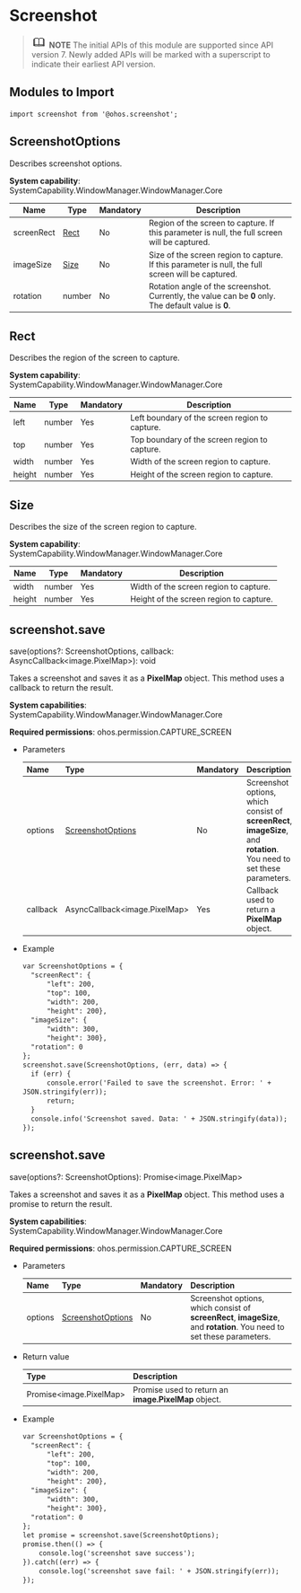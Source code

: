 # Screenshot

> ![icon-note.gif](public_sys-resources/icon-note.gif) **NOTE**
> The initial APIs of this module are supported since API version 7. Newly added APIs will be marked with a superscript to indicate their earliest API version.

## Modules to Import

```
import screenshot from '@ohos.screenshot';
```

## ScreenshotOptions

Describes screenshot options.

**System capability**: SystemCapability.WindowManager.WindowManager.Core


| Name    | Type         | Mandatory| Description                                                        |
| ---------- | ------------- | ---- | ------------------------------------------------------------ |
| screenRect | [Rect](#rect) | No  | Region of the screen to capture. If this parameter is null, the full screen will be captured.|
| imageSize  | [Size](#size) | No  | Size of the screen region to capture. If this parameter is null, the full screen will be captured.|
| rotation   | number        | No  | Rotation angle of the screenshot. Currently, the value can be **0** only. The default value is **0**.|


## Rect

Describes the region of the screen to capture.

**System capability**: SystemCapability.WindowManager.WindowManager.Core

| Name| Type  | Mandatory| Description                                                        |
| ------ | ------ | ---- | ------------------------------------------------------------ |
| left   | number | Yes  | Left boundary of the screen region to capture.|
| top    | number | Yes  | Top boundary of the screen region to capture.|
| width  | number | Yes  | Width of the screen region to capture.|
| height | number | Yes  | Height of the screen region to capture.|


## Size

Describes the size of the screen region to capture.

**System capability**: SystemCapability.WindowManager.WindowManager.Core

| Name| Type  | Mandatory| Description                                                        |
| ------ | ------ | ---- | ------------------------------------------------------------ |
| width  | number | Yes  | Width of the screen region to capture.|
| height | number | Yes  | Height of the screen region to capture.|

## screenshot.save

save(options?: ScreenshotOptions, callback: AsyncCallback&lt;image.PixelMap&gt;): void

Takes a screenshot and saves it as a **PixelMap** object. This method uses a callback to return the result.

**System capabilities**: SystemCapability.WindowManager.WindowManager.Core

**Required permissions**: ohos.permission.CAPTURE_SCREEN

- Parameters

  | Name  | Type                                   | Mandatory| Description                                                        |
  | -------- | --------------------------------------- | ---- | ------------------------------------------------------------ |
  | options  | [ScreenshotOptions](#screenshotoptions) | No  | Screenshot options, which consist of **screenRect**, **imageSize**, and **rotation**. You need to set these parameters.|
  | callback | AsyncCallback&lt;image.PixelMap&gt;     | Yes  | Callback used to return a **PixelMap** object.                                  |

- Example

  ```
  var ScreenshotOptions = {
  	"screenRect": {
  		"left": 200,
  		"top": 100,
  		"width": 200,
  		"height": 200},
  	"imageSize": {
  		"width": 300,
  		"height": 300},
  	"rotation": 0
  };
  screenshot.save(ScreenshotOptions, (err, data) => {
  	if (err) {
  		console.error('Failed to save the screenshot. Error: ' + JSON.stringify(err));
  		return;
  	}
  	console.info('Screenshot saved. Data: ' + JSON.stringify(data));
  });
  ```

## screenshot.save

save(options?: ScreenshotOptions): Promise&lt;image.PixelMap&gt;

Takes a screenshot and saves it as a **PixelMap** object. This method uses a promise to return the result.

**System capabilities**: SystemCapability.WindowManager.WindowManager.Core

**Required permissions**: ohos.permission.CAPTURE_SCREEN

- Parameters

  | Name | Type                                   | Mandatory| Description                                                        |
  | ------- | --------------------------------------- | ---- | ------------------------------------------------------------ |
  | options | [ScreenshotOptions](#screenshotoptions) | No  | Screenshot options, which consist of **screenRect**, **imageSize**, and **rotation**. You need to set these parameters.|

- Return value

  | Type                         | Description                                           |
  | ----------------------------- | ----------------------------------------------- |
  | Promise&lt;image.PixelMap&gt; | Promise used to return an **image.PixelMap** object.|

- Example

  ```
  var ScreenshotOptions = {
  	"screenRect": {
  		"left": 200,
  		"top": 100,
  		"width": 200,
  		"height": 200},
  	"imageSize": {
  		"width": 300,
  		"height": 300},
  	"rotation": 0
  };
  let promise = screenshot.save(ScreenshotOptions);
  promise.then(() => {
      console.log('screenshot save success');
  }).catch((err) => {
      console.log('screenshot save fail: ' + JSON.stringify(err));
  });
  ```
